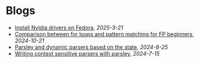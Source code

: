 # Blogs

- [Install Nvidia drivers on Fedora](./2025-3-21), _2025-3-21_
- [Comparison between for loops and pattern matching for FP beginners](./2024-10-21), _2024-10-21_
- [Parsley and dynamic parsers based on the state](./2024-8-25), _2024-8-25_
- [Writing context sensitive parsers with parsley](./2024-7-15), _2024-7-15_
